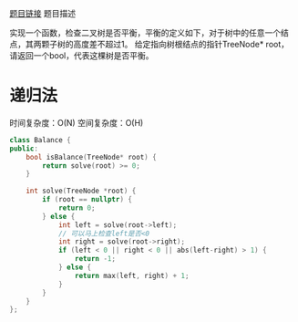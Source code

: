 [题目链接][1]
题目描述

实现一个函数，检查二叉树是否平衡，平衡的定义如下，对于树中的任意一个结点，其两颗子树的高度差不超过1。
给定指向树根结点的指针TreeNode* root，请返回一个bool，代表这棵树是否平衡。

# 递归法
时间复杂度：O(N)
空间复杂度：O(H)

```cpp
class Balance {
public:
    bool isBalance(TreeNode* root) {
        return solve(root) >= 0;
    }
    
    int solve(TreeNode *root) {
        if (root == nullptr) {
            return 0;
        } else {
            int left = solve(root->left);
            // 可以马上检查left是否<0
            int right = solve(root->right);
            if (left < 0 || right < 0 || abs(left-right) > 1) {
                return -1;
            } else {
                return max(left, right) + 1;
            }
        }
    }
};
```

[1]: http://www.nowcoder.com/practice/b6bbed48cd864cf09a34a6ca14a3976f?tpId=8&tqId=11011&rp=1&ru=/ta/cracking-the-coding-interview&qru=/ta/cracking-the-coding-interview/question-ranking